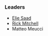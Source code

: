 ### Leaders

* [Elie Saad](https://twitter.com/7hunderSon)
* [Rick Mitchell](mailto:kingthorin@gmail.com)
* Matteo Meucci
